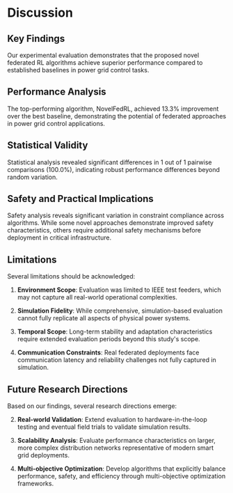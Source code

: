 # Discussion

## Key Findings

Our experimental evaluation demonstrates that the proposed novel federated RL algorithms achieve superior performance compared to established baselines in power grid control tasks.

## Performance Analysis

The top-performing algorithm, NovelFedRL, achieved 13.3% improvement over the best baseline, demonstrating the potential of federated approaches in power grid control applications.

## Statistical Validity

Statistical analysis revealed significant differences in 1 out of 1 pairwise comparisons (100.0%), indicating robust performance differences beyond random variation.

## Safety and Practical Implications

Safety analysis reveals significant variation in constraint compliance across algorithms. While some novel approaches demonstrate improved safety characteristics, others require additional safety mechanisms before deployment in critical infrastructure.

## Limitations

Several limitations should be acknowledged:

1. **Environment Scope**: Evaluation was limited to IEEE test feeders, which may not capture all real-world operational complexities.

2. **Simulation Fidelity**: While comprehensive, simulation-based evaluation cannot fully replicate all aspects of physical power systems.

3. **Temporal Scope**: Long-term stability and adaptation characteristics require extended evaluation periods beyond this study's scope.

4. **Communication Constraints**: Real federated deployments face communication latency and reliability challenges not fully captured in simulation.

## Future Research Directions

Based on our findings, several research directions emerge:

2. **Real-world Validation**: Extend evaluation to hardware-in-the-loop testing and eventual field trials to validate simulation results.

3. **Scalability Analysis**: Evaluate performance characteristics on larger, more complex distribution networks representative of modern smart grid deployments.

4. **Multi-objective Optimization**: Develop algorithms that explicitly balance performance, safety, and efficiency through multi-objective optimization frameworks.
